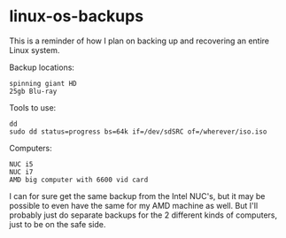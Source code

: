 # linux-os-backups

This is a reminder of how I plan on backing up and recovering an entire Linux system.

Backup locations:
```
spinning giant HD
25gb Blu-ray
```

Tools to use:
```
dd
sudo dd status=progress bs=64k if=/dev/sdSRC of=/wherever/iso.iso
```

Computers:
```
NUC i5
NUC i7
AMD big computer with 6600 vid card
```

I can for sure get the same backup from the Intel NUC's, but it may be possible to even have the same for my AMD machine as well.  But I'll probably just do separate backups for the 2 different kinds of computers, just to be on the safe side.




